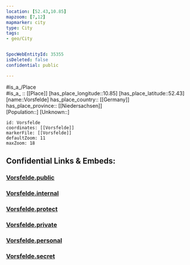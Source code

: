 ```yaml
---
location: [52.43,10.85] 
mapzoom: [7,12] 
mapmarker: city 
type: City
tags:
- geo/City


SpocWebEntityId: 35355
isDeleted: false
confidential: public

---
```

#is_a_/Place  
#is_a_ :: [[Place]] 
[has_place_longitude::10.85] 
[has_place_latitude::52.43] 
[name::Vorsfelde] 
has_place_country:: [[Germany]]  
has_place_province:: [[Niedersachsen]]  
[Population::] 
[Unknown::] 


```leaflet
id: Vorsfelde
coordinates: [[Vorsfelde]] 
markerFile: [[Vorsfelde]] 
defaultZoom: 11 
maxZoom: 18
```


## Confidential Links & Embeds: 

### [Vorsfelde.public](/_public/\Earth\Continent\Europe\Europe~Central\Germany\Germany~West\Niedersachsen\counties~Niedersachsen\Wolfsburg\cities~Wolfsburg\Wolfsburg-city\boroughs~Wolfsburg\Wolfsburg-boroughVorsfelde.public.md) 

### [Vorsfelde.internal](/_internal/\Earth\Continent\Europe\Europe~Central\Germany\Germany~West\Niedersachsen\counties~Niedersachsen\Wolfsburg\cities~Wolfsburg\Wolfsburg-city\boroughs~Wolfsburg\Wolfsburg-boroughVorsfelde.internal.md) 

### [Vorsfelde.protect](/_protect/\Earth\Continent\Europe\Europe~Central\Germany\Germany~West\Niedersachsen\counties~Niedersachsen\Wolfsburg\cities~Wolfsburg\Wolfsburg-city\boroughs~Wolfsburg\Wolfsburg-boroughVorsfelde.protect.md) 

### [Vorsfelde.private](/_private/\Earth\Continent\Europe\Europe~Central\Germany\Germany~West\Niedersachsen\counties~Niedersachsen\Wolfsburg\cities~Wolfsburg\Wolfsburg-city\boroughs~Wolfsburg\Wolfsburg-boroughVorsfelde.private.md) 

### [Vorsfelde.personal](/_personal/\Earth\Continent\Europe\Europe~Central\Germany\Germany~West\Niedersachsen\counties~Niedersachsen\Wolfsburg\cities~Wolfsburg\Wolfsburg-city\boroughs~Wolfsburg\Wolfsburg-boroughVorsfelde.personal.md) 

### [Vorsfelde.secret](/_secret/\Earth\Continent\Europe\Europe~Central\Germany\Germany~West\Niedersachsen\counties~Niedersachsen\Wolfsburg\cities~Wolfsburg\Wolfsburg-city\boroughs~Wolfsburg\Wolfsburg-boroughVorsfelde.secret.md)

